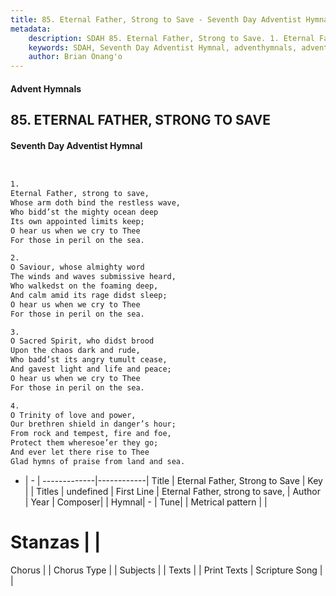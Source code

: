 ```yaml
---
title: 85. Eternal Father, Strong to Save - Seventh Day Adventist Hymnal
metadata:
    description: SDAH 85. Eternal Father, Strong to Save. 1. Eternal Father, strong to save, Whose arm doth bind the restless wave, Who bidd’st the mighty ocean deep Its own appointed limits keep; O hear us when we cry to Thee For those in peril on the sea.
    keywords: SDAH, Seventh Day Adventist Hymnal, adventhymnals, advent hymnals, Eternal Father, Strong to Save, Eternal Father, strong to save, 
    author: Brian Onang'o
---
```


#### Advent Hymnals
## 85. ETERNAL FATHER, STRONG TO SAVE
#### Seventh Day Adventist Hymnal

```txt


1.
Eternal Father, strong to save,
Whose arm doth bind the restless wave,
Who bidd’st the mighty ocean deep
Its own appointed limits keep;
O hear us when we cry to Thee
For those in peril on the sea.

2.
O Saviour, whose almighty word
The winds and waves submissive heard,
Who walkedst on the foaming deep,
And calm amid its rage didst sleep;
O hear us when we cry to Thee
For those in peril on the sea.

3.
O Sacred Spirit, who didst brood
Upon the chaos dark and rude,
Who badd’st its angry tumult cease,
And gavest light and life and peace;
O hear us when we cry to Thee
For those in peril on the sea.

4.
O Trinity of love and power,
Our brethren shield in danger’s hour;
From rock and tempest, fire and foe,
Protect them wheresoe’er they go;
And ever let there rise to Thee
Glad hymns of praise from land and sea.


```

- |   -  |
-------------|------------|
Title | Eternal Father, Strong to Save |
Key |  |
Titles | undefined |
First Line | Eternal Father, strong to save, |
Author | 
Year | 
Composer|  |
Hymnal|  - |
Tune|  |
Metrical pattern | |
# Stanzas |  |
Chorus |  |
Chorus Type |  |
Subjects |  |
Texts |  |
Print Texts | 
Scripture Song |  |
  
